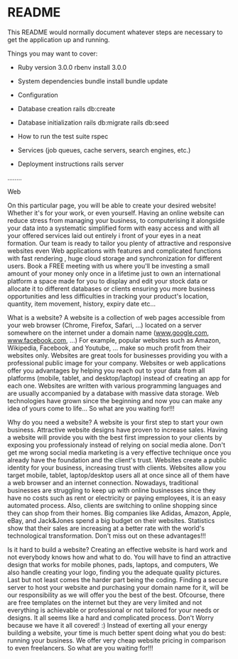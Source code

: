 # README

This README would normally document whatever steps are necessary to get the
application up and running.

Things you may want to cover:

* Ruby version
3.0.0
rbenv install 3.0.0

* System dependencies
bundle install
bundle update 

* Configuration

* Database creation
rails db:create

* Database initialization
rails db:migrate
rails db:seed

* How to run the test suite
rspec

* Services (job queues, cache servers, search engines, etc.)

* Deployment instructions
rails server

........

Web

On this particular page, you will be able to create your desired website! Whether it's for your work, or even yourself. Having an online website can reduce stress from managing your business, to computerising it alongside your data into a systematic simplified form with easy access and with all your offered services laid out entirely i front of your eyes in a neat formation. Our team is ready to tailor you plenty of attractive and responsive websites even Web applications with features and complicated functions with fast rendering , huge cloud storage and synchronization for different users. Book a FREE meeting with us where you'll be investing a small amount of your money only once in a lifetime just to own an international platform a space made for you to display and edit your stock data or allocate it to different databases or clients ensuring you more business opportunities and less difficulties in tracking your product's location, quantity, item movement, history, expiry date etc...

What is a website?
A website is a collection of web pages accessible from your web browser (Chrome, Firefox, Safari, ...)
located on a server somewhere on the internet under a domain name (www.google.com, www.facebook.com, ...)
For example, popular websites such as Amazon, Wikipedia, Facebook, and Youtube, ... make so much profit from their websites only.
Websites are great tools for businesses providing you with a professional public image for your company.
Websites or web applications offer you advantages by helping you reach out to your data from all platforms (mobile, tablet, and desktop/laptop) instead of creating an app for each one.
Websites are written with various programming languages and are usually accompanied by a database with massive data storage.
Web technologies have grown since the beginning and now you can make any idea of yours come to life...
So what are you waiting for!!!

Why do you need a website?
A website is your first step to start your own business. Attractive website designs have proven to increase sales.
Having a website will provide you with the best first impression to your clients by exposing you professionaly instead of relying on social media alone.
Don't get me wrong social media marketing is a very effective technique once you already have the foundation and the client's trust.
Websites create a public identity for your business, increasing trust with clients.
Websites allow you target mobile, tablet, laptop/desktop users all at once since all of them have a web browser and an internet connection.
Nowadays, traditional businesses are struggling to keep up with online businesses since
they have no costs such as rent or electricity or paying employees, it is an easy automated process.
Also, clients are switching to online shopping since they can shop from their homes.
Big companies like Adidas, Amazon, Apple, eBay, and Jack&Jones spend a big budget on their websites. Statistics show that their sales are increasing at a better rate with the world's technological transformation.
Don't miss out on these advantages!!!

Is it hard to build a website?
Creating an effective website is hard work and not everybody knows how and what to do.
You will have to find an attractive design that works for mobile phones, pads, laptops, and computers,
We also handle creating your logo, finding you the adequate quality pictures. Last but not least comes the harder part being the coding.
Finding a secure server to host your website and purchasing your domain name for it, will be our responsibility as we will offer you the best of the best.
Ofcourse, there are free templates on the internet but they are very limited and not everything is achievable or professional or not tailored for your needs or designs.
It all seems like a hard and complicated process. Don't Worry because we have it all covered! :)
Instead of exerting all your energy building a website, your time is much better spent doing what you do best: running your business.
We offer very cheap website pricing in comparison to even freelancers.
So what are you waiting for!!!